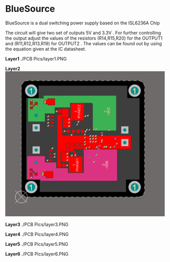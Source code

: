 # BlueSource
BlueSource is a dual switching power supply based on the ISL6236A Chip

The circuit will give two set of outputs 5V and 3.3V . For further controlling the output adjust the values of the resistors (R14,R15,R20) for the OUTPUT1 and (R11,R12,R13,R19) for OUTPUT2 . The values can be found out by using the equation given at the IC datasheet.

**Layer1**
./PCB Pics/layer1.PNG


**Layer2**
![plot](https://github.com/theonlyakhil/BlueSource/blob/main/PCB%20Pics/layer1.PNG)


**Layer3**
./PCB Pics/layer3.PNG

**Layer4**
./PCB Pics/layer4.PNG

**Layer5**
./PCB Pics/layer5.PNG

**Layer6**
./PCB Pics/layer6.PNG






